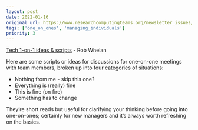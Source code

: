 ```yaml
---
layout: post
date: 2022-01-16
original_url: https://www.researchcomputingteams.org/newsletter_issues/0105
tags: ['one_on_ones', 'managing_individuals']
priority: 3
---
```


<!-- markdownlint-disable MD033 -->
<!-- markdownlint-disable MD041 -->
<!-- markdownlint-disable MD049 -->

[Tech 1-on-1 ideas & scripts](https://1on1s.robwhelan.com) - Rob Whelan

Here are some scripts or ideas for discussions for one-on-one meetings with team members, broken up into four categories of situations:

- Nothing from me - skip this one?
- Everything is (really) fine
- This is fine (on fire)
- Something has to change

They’re short reads but useful for clarifying your thinking before going into one-on-ones; certainly for new managers and it’s always worth refreshing on the basics.
